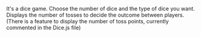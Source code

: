 It's a dice game. Choose the number of dice and the type of dice you want. Displays the number of tosses to decide the outcome between players. (There is a feature to display the number of toss points, currently commented in the Dice.js file)
